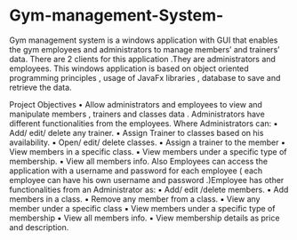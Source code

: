 # Gym-management-System-

Gym management system is a windows application with GUI that enables the gym employees and administrators to manage members’ and trainers’ data. There are 2 clients for this application .They are administrators and employees.
This windows application is based on object oriented programming principles , usage of JavaFx libraries , database to save and retrieve the data.


Project Objectives
• Allow administrators and employees to view and manipulate members , trainers and classes data .
Administrators have different functionalities from the employees.
Where Administrators can:
▪ Add/ edit/ delete any trainer.
▪ Assign Trainer to classes based on his availability.
▪ Open/ edit/ delete classes.
▪ Assign a trainer to the member
▪ View members in a specific class.
▪ View members under a specific type of membership.
▪ View all members info.
Also Employees can access the application with a username and password for each employee ( each employee can have his own username and password .)Employee has other functionalities from an Administrator as:
▪ Add/ edit /delete members.
▪ Add members in a class.
▪ Remove any member from a class.
▪ View any member under a specific class
▪ View members under a specific type of membership
▪ View all members info.
▪ View membership details as price and description.
